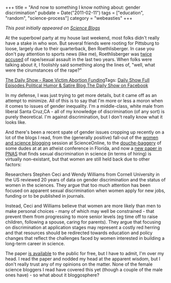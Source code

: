 +++
title = "And now to something I know nothing about: gender discrimination"
pubdate = Date("2011-02-11")
tags = ["education", "random", "science-process"]
category = "webeasties"
+++

_This post initially appeared on [Science Blogs](http://scienceblogs.com/webeasties)_

At the superbowl party at my house last weekend, most folks didn't really have a stake in who won. But several friends were rooting for Pittsburg to loose, largely due to their quarterback, Ben Roethlisberger. In case you don't pay attention to sports news (like me), Roethlisberger was [twice accused](http://en.wikipedia.org/wiki/Ben_Roethlisberger#Sexual_assault_allegations) of rape/sexual assault in the last two years. When folks were talking about it, I foolishly said something along the lines of, "well, what were the cirumstances of the rape?"

[The Daily Show - Rape Victim Abortion Funding](http://www.thedailyshow.com/watch/wed-february-2-2011/rape-victim-abortion-funding)Tags: [Daily Show Full Episodes](http://www.thedailyshow.com/full-episodes/),[Political Humor & Satire Blog](http://www.indecisionforever.com/),[The Daily Show on Facebook](http://www.facebook.com/thedailyshow)

In my defense, I was just trying to get more details, but it came off as an attempt to minimize. All of this is to say that I'm more or less a moron when it comes to issues of gender inequality. I'm a middle-class, white male from liberal Santa Cruz,CA - all of my knowledge of discrimination (of any sort) is purely theoretical. I'm against discrimination, but I don't really know what it looks like.

And there's been a recent spate of gender issues cropping up recently on a lot of the blogs I read, from the (generally positive) fall-out of the [women and science blogging](http://professorkateclancy.blogspot.com/2011/01/women-scienceblogging-revolution.html) session at ScienceOnline, to the [douche-baggery](http://www.blaghag.com/2011/02/when-gender-goes-pear-shaped.html) of some dudes at at an atheist conference in Florida, and now a [new paper in PNAS](http://www.guardian.co.uk/science/blog/2011/feb/08/sexual-discrimination-women-scientists-institutional?CMP=twt_gu) that finds sexual discrimination in science (in terms of hiring) is virtually non-existant, but that women are still held back due to other factors:

Researchers Stephen Ceci and Wendy Williams from Cornell University in the US reviewed 20 years of data on gender discrimination and the status of women in the sciences. They argue that too much attention has been focused on apparent sexual discrimination when women apply for new jobs, funding or to be published in journals.

Instead, Ceci and Williams believe that women are more likely than men to make personal choices - many of which may well be constrained - that prevent them from progressing to more senior levels (eg time off to raise children, following a spouse, caring for parents). They argue that focusing on discrimination at application stages may represent a costly red herring and that resources should be redirected towards education and policy changes that reflect the challenges faced by women interested in building a long-term career in science.

The paper [is available](http://www.pnas.org/content/early/2011/02/02/1014871108.abstract?sid=516ce9b7-a2c5-4242-8e7f-2a5c542e9ab5) to the public for free, but I have to admit, I'm over my head. I read the paper and nodded my head at the apparent wisdom, but I don't really trust any of my opinions on the matter. None of the female science bloggers I read have covered this yet (though a couple of the male ones have) - so what about it bloggosphere?

      
  
